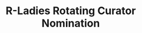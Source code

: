 ---
type: redirect
redirect: https://airtable.com/appFIBzsk2AxWlGMt/pagfezjuCxohikOOa/form
title: "R-Ladies Rotating Curator Nomination"
---